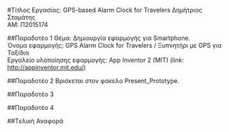#Τίτλος Εργασίας: GPS-based Alarm Clock for Travelers
Δημήτριος Σταμάτης</br>
ΑΜ: Π2015174

##Παραδοτέο 1
Θέμα: Δημιουργία εφαρμογής για Smartphone.<br>
Όνομα εφαρμογής: GPS Alarm Clock for Travelers / Ξυπνητήρι με GPS για Ταξίδια <br>
Εργαλείο υλοποίησης εφαρμογής: App Inventor 2 (MIT) (link: http://appinventor.mit.edu/)


##Παραδοτέο 2
Βρισκεται στον φακελο Present_Prototype.


##Παραδοτέο 3


##Παραδοτέο 4


##Tελική Αναφορά

